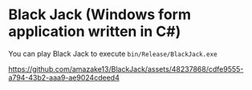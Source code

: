 # Black Jack (Windows form application written in C#)
You can play Black Jack to execute `bin/Release/BlackJack.exe`

https://github.com/amazake13/BlackJack/assets/48237868/cdfe9555-a794-43b2-aaa9-ae9024cdeed4

